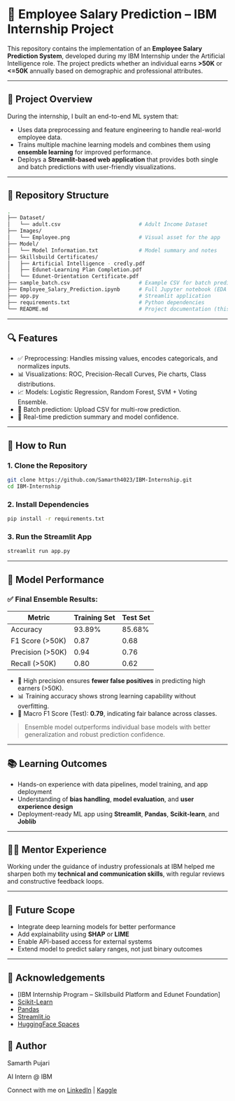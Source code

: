 # 🧠 Employee Salary Prediction – IBM Internship Project

This repository contains the implementation of an **Employee Salary Prediction System**, developed during my IBM Internship under the Artificial Intelligence role. The project predicts whether an individual earns **>50K** or **<=50K** annually based on demographic and professional attributes.

---

## 🚀 Project Overview

During the internship, I built an end-to-end ML system that:
- Uses data preprocessing and feature engineering to handle real-world employee data.
- Trains multiple machine learning models and combines them using **ensemble learning** for improved performance.
- Deploys a **Streamlit-based web application** that provides both single and batch predictions with user-friendly visualizations.

---

## 📂 Repository Structure

```bash
.
├── Dataset/
│   └── adult.csv                         # Adult Income Dataset
├── Images/
│   └── Employee.png                      # Visual asset for the app
├── Model/
│   └── Model Information.txt             # Model summary and notes
├── Skillsbuild Certificates/
│   ├── Artificial Intelligence - credly.pdf
│   ├── Edunet-Learning Plan Completion.pdf
│   └── Edunet-Orientation Certificate.pdf
├── sample_batch.csv                      # Example CSV for batch predictions
├── Employee_Salary_Prediction.ipynb      # Full Jupyter notebook (EDA to model)
├── app.py                                # Streamlit application
├── requirements.txt                      # Python dependencies
└── README.md                             # Project documentation (this file)
```

---

## 🔍 Features

* ✅ Preprocessing: Handles missing values, encodes categoricals, and normalizes inputs.
* 📊 Visualizations: ROC, Precision-Recall Curves, Pie charts, Class distributions.
* 📈 Models: Logistic Regression, Random Forest, SVM + Voting Ensemble.
* 📁 Batch prediction: Upload CSV for multi-row prediction.
* 🧾 Real-time prediction summary and model confidence.

---

## 🏁 How to Run

### 1. Clone the Repository

```bash
git clone https://github.com/Samarth4023/IBM-Internship.git
cd IBM-Internship
```

### 2. Install Dependencies

```bash
pip install -r requirements.txt
```

### 3. Run the Streamlit App

```bash
streamlit run app.py
```

---

## 📌 Model Performance

### ✅ Final Ensemble Results:

| Metric             | Training Set | Test Set |
|--------------------|--------------|----------|
| Accuracy           | 93.89%       | 85.68%   |
| F1 Score (>50K)    | 0.87         | 0.68     |
| Precision (>50K)   | 0.94         | 0.76     |
| Recall (>50K)      | 0.80         | 0.62     |

- 📌 High precision ensures **fewer false positives** in predicting high earners (>50K).
- 📊 Training accuracy shows strong learning capability without overfitting.
- 🧠 Macro F1 Score (Test): **0.79**, indicating fair balance across classes.

> Ensemble model outperforms individual base models with better generalization and robust prediction confidence.

---

## 📚 Learning Outcomes

* Hands-on experience with data pipelines, model training, and app deployment
* Understanding of **bias handling**, **model evaluation**, and **user experience design**
* Deployment-ready ML app using **Streamlit**, **Pandas**, **Scikit-learn**, and **Joblib**

---

## 🧑‍🏫 Mentor Experience

Working under the guidance of industry professionals at IBM helped me sharpen both my **technical and communication skills**, with regular reviews and constructive feedback loops.

---

## 🔮 Future Scope

* Integrate deep learning models for better performance
* Add explainability using **SHAP** or **LIME**
* Enable API-based access for external systems
* Extend model to predict salary ranges, not just binary outcomes

---

## 🙌 Acknowledgements

* \[IBM Internship Program – Skillsbuild Platform and Edunet Foundation]
* [Scikit-Learn](https://scikit-learn.org/stable/user_guide.html)
* [Pandas](https://pandas.pydata.org/docs)
* [Streamlit.io](https://streamlit.io)
* [HuggingFace Spaces](https://huggingface.co/spaces)

## 👤 Author

Samarth Pujari

AI Intern @ IBM

Connect with me on [LinkedIn](www.linkedin.com/in/samarth-pujari-328a1326a) | [Kaggle](https://www.kaggle.com/samarthpujari)
